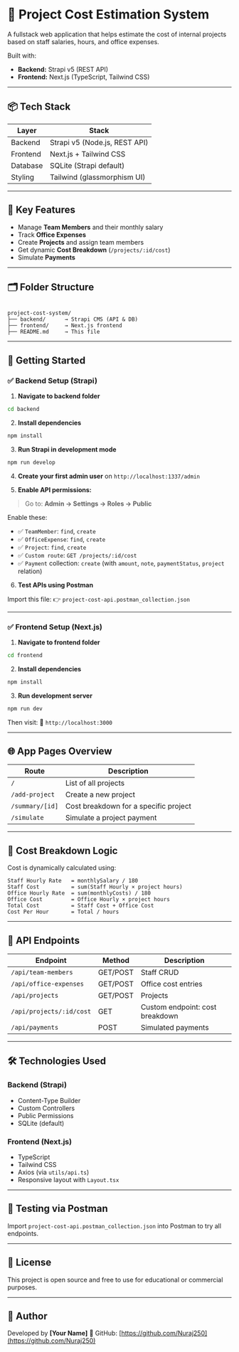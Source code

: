 # 💼 Project Cost Estimation System

A fullstack web application that helps estimate the cost of internal projects based on staff salaries, hours, and office expenses.

Built with:
- **Backend:** Strapi v5 (REST API)
- **Frontend:** Next.js (TypeScript, Tailwind CSS)

---

## 📦 Tech Stack

| Layer      | Stack                         |
|------------|-------------------------------|
| Backend    | Strapi v5 (Node.js, REST API) |
| Frontend   | Next.js + Tailwind CSS        |
| Database   | SQLite (Strapi default)       |
| Styling    | Tailwind (glassmorphism UI)   |

---

## 🧠 Key Features

- Manage **Team Members** and their monthly salary
- Track **Office Expenses**
- Create **Projects** and assign team members
- Get dynamic **Cost Breakdown** (`/projects/:id/cost`)
- Simulate **Payments**

---

## 🗂️ Folder Structure

```

project-cost-system/
├── backend/      → Strapi CMS (API & DB)
├── frontend/     → Next.js frontend
├── README.md     → This file

````

---

## 🚀 Getting Started

### ✅ Backend Setup (Strapi)

1. **Navigate to backend folder**
```bash
cd backend
````

2. **Install dependencies**

```bash
npm install
```

3. **Run Strapi in development mode**

```bash
npm run develop
```

4. **Create your first admin user** on `http://localhost:1337/admin`

5. **Enable API permissions:**

> Go to: **Admin → Settings → Roles → Public**

Enable these:

* ✅ `TeamMember`: `find`, `create`
* ✅ `OfficeExpense`: `find`, `create`
* ✅ `Project`: `find`, `create`
* ✅ `Custom route`: `GET /projects/:id/cost`
* ✅ `Payment` collection: `create` (with `amount`, `note`, `paymentStatus`, `project` relation)

6. **Test APIs using Postman**

Import this file:
👉 `project-cost-api.postman_collection.json`

---

### ✅ Frontend Setup (Next.js)

1. **Navigate to frontend folder**

```bash
cd frontend
```

2. **Install dependencies**

```bash
npm install
```

3. **Run development server**

```bash
npm run dev
```

Then visit:
📍 `http://localhost:3000`

---

## 🌐 App Pages Overview

| Route           | Description                           |
| --------------- | ------------------------------------- |
| `/`             | List of all projects                  |
| `/add-project`  | Create a new project                  |
| `/summary/[id]` | Cost breakdown for a specific project |
| `/simulate`     | Simulate a project payment            |

---

## 🧮 Cost Breakdown Logic

Cost is dynamically calculated using:

```
Staff Hourly Rate   = monthlySalary / 180
Staff Cost          = sum(Staff Hourly × project hours)
Office Hourly Rate  = sum(monthlyCosts) / 180
Office Cost         = Office Hourly × project hours
Total Cost          = Staff Cost + Office Cost
Cost Per Hour       = Total / hours
```

---

## 📁 API Endpoints

| Endpoint                 | Method   | Description                     |
| ------------------------ | -------- | ------------------------------- |
| `/api/team-members`      | GET/POST | Staff CRUD                      |
| `/api/office-expenses`   | GET/POST | Office cost entries             |
| `/api/projects`          | GET/POST | Projects                        |
| `/api/projects/:id/cost` | GET      | Custom endpoint: cost breakdown |
| `/api/payments`          | POST     | Simulated payments              |

---

## 🛠️ Technologies Used

### Backend (Strapi)

* Content-Type Builder
* Custom Controllers
* Public Permissions
* SQLite (default)

### Frontend (Next.js)

* TypeScript
* Tailwind CSS
* Axios (via `utils/api.ts`)
* Responsive layout with `Layout.tsx`

---

## 🧪 Testing via Postman

Import `project-cost-api.postman_collection.json` into Postman to try all endpoints.

---

## 📎 License

This project is open source and free to use for educational or commercial purposes.

---

## 🙌 Author

Developed by **\[Your Name]**
🔗 GitHub: [https://github.com/Nuraj250](https://github.com/Nuraj250)
